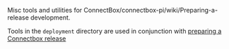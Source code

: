 Misc tools and utilities for ConnectBox/connectbox-pi/wiki/Preparing-a-release development.

Tools in the `deployment` directory are used in conjunction with [preparing a Connectbox release](https://github.com/ConnectBox/connectbox-pi/wiki/Preparing-a-release)
